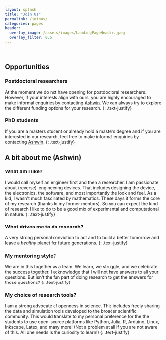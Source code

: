 ```yaml
---
layout: splash
title: "Join Us"
permalink: /joinus/
categories: pages
header:
  overlay_image: /assets/images/LandingPageHeader.jpeg
  overlay_filter: 0.5
---
```


<br />

## Opportunities
### Postdoctoral researchers
At the moment we do not have opening for postdoctoral researchers. However, if your interests align with ours, you are highly encouraged to make informal enquiries by contacting [Ashwin](mailto:ash23win@gmail.com). We can always try to explore the different funding options for your research.
{: .text-justify} 

### PhD students
If you are a masters student or already hold a masters degree and if you are interested in our research, feel free to make informal enquiries by contacting [Ashwin](mailto:ash23win@gmail.com).
{: .text-justify} 

## A bit about me (Ashwin)
### What am I like?
I would call myself an engineer first and then a researcher. I am passionate about (reverse)-engineering devices. That includes designing the device, the electronics, the software, and most importantly the look and feel. As a kid, I wasn't much fascinated by mathematics. These days it forms the core of my research (thanks to my former mentors). So you can expect the kind of research I like to do to be a good mix of experimental and computational in nature.
{: .text-justify} 

### What drives me to do research?
A very strong personal conviction to act and to build a better tomorrow and leave a *healthy* planet for future generations.
{: .text-justify} 

### My mentoring style?
We are in this together as a team. We learn, we struggle, and we celebrate the success together. I acknowledge that I will not have answers to all your questions. But isn't the fun part of doing research to get the answers for those questions?
{: .text-justify}

### My choice of research tools?
I am a strong advocate of openness in science. This includes freely sharing the data and simulation tools developed to the broader scientific community. This would translate to my personal preference for the the students to use open-source platforms like Python, Julia, R, Arduino, Linux, Inkscape, Latex, and many more! (Not a problem at all if you are not aware of this. All one needs is the curiosity to learn!)
{: .text-justify}
